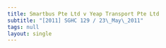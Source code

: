 ```yaml
---
title: Smartbus Pte Ltd v Yeap Transport Pte Ltd
subtitle: "[2011] SGHC 129 / 23\_May\_2011"
tags: null
layout: single
---
```


